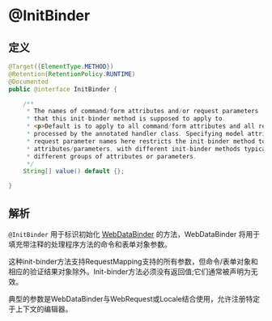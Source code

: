 # @InitBinder

## 定义

```java
@Target({ElementType.METHOD})
@Retention(RetentionPolicy.RUNTIME)
@Documented
public @interface InitBinder {

    /**
     * The names of command/form attributes and/or request parameters
     * that this init-binder method is supposed to apply to.
     * <p>Default is to apply to all command/form attributes and all request parameters
     * processed by the annotated handler class. Specifying model attribute names or
     * request parameter names here restricts the init-binder method to those specific
     * attributes/parameters, with different init-binder methods typically applying to
     * different groups of attributes or parameters.
     */
    String[] value() default {};

}
```

## 解析

`@InitBinder` 用于标识初始化 [WebDataBinder](https://docs.spring.io/spring-framework/docs/current/javadoc-api/org/springframework/web/bind/WebDataBinder.html) 的方法，WebDataBinder 将用于填充带注释的处理程序方法的命令和表单对象参数。

这种init-binder方法支持RequestMapping支持的所有参数，但命令/表单对象和相应的验证结果对象除外。Init-binder方法必须没有返回值;它们通常被声明为无效。

典型的参数是WebDataBinder与WebRequest或Locale结合使用，允许注册特定于上下文的编辑器。

